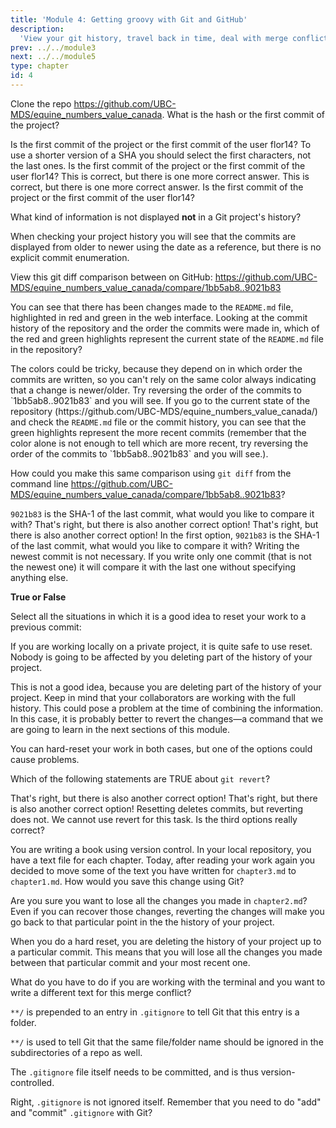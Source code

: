 ```yaml
---
title: 'Module 4: Getting groovy with Git and GitHub'
description:
  'View your git history, travel back in time, deal with merge conflicts and other useful tools' 
prev: ../../module3
next: ../../module5
type: chapter
id: 4
---
```


<exercise id="0" title="Module Learning Outcomes" type="slides,video">

<slides source="module4/module4_00" shot="0" start="0:002" end="3:40">
</slides>
</exercise>

<exercise id="1" title="View your Git history" type="slides,video">

<slides source="module4/module4_01" shot="0" start="0:002" end="3:40">
</slides>

</exercise>

<exercise id='2' title="Test Your Knowledge">

Clone the repo https://github.com/UBC-MDS/equine_numbers_value_canada. What is the hash or the first commit of the project? 

<choice id="1">
<opt text='cc400df4b2a382f653abd0d9e514f6daae98d2ad'>
Is the first commit of the project or the first commit of the user flor14?
</opt>
<opt text='e98d2ad'>
To use a shorter version of a SHA you should select the first characters, not the last ones.
</opt>
<opt text='cc400df'>
Is the first commit of the project or the first commit of the user flor14?
</opt>
<opt text='0896801'>
This is correct, but there is one more correct answer.
</opt>
<opt text='0896801fdd38d461414e0b061b2b2ef3395f7dd0'>
This is correct, but there is one more correct answer.
</opt>
<opt text='The first and the third options are correct'>
Is the first commit of the project or the first commit of the user flor14?
</opt>
<opt text='The two last options are both correct' correct='true'>
</opt>
</choice>


What kind of information is not displayed **not** in a Git project's history?

<choice id="2">
<opt text='commit message' >
</opt>
<opt text='date and time'>
</opt>
<opt text='HASH'>
</opt>
<opt text='author'>
</opt>
<opt text='commit number' correct='true'>
When checking your project history you will see that the commits are displayed from older to newer using the date as a reference, but there is no explicit commit enumeration.
</opt>
</choice>
</exercise>



<exercise id="3" title="Comparing commits" type="slides,video">

<slides source="module4/module4_02" shot="0" start="0:002" end="3:40">
</slides>

</exercise>

<exercise id='4' title='Test Your Knowledge'>

View this git diff comparison between on GitHub:
https://github.com/UBC-MDS/equine_numbers_value_canada/compare/1bb5ab8..9021b83

You can see that there has been changes made to the `README.md` file,
highlighted in red and green in the web interface.
Looking at the commit history of the repository and the order the commits were made in,
which of the red and green highlights represent
the current state of the <code>README.md</code> file in the repository?

<choice id="3">
<opt text='Red'>
The colors could be tricky, because they depend on in which order the commits are written, so you can't rely on the same color always indicating that a change is newer/older. Try reversing the order of the commits to `1bb5ab8..9021b83` and you will see.
</opt>
<opt text='Green' correct='true'>
If you go to the current state of the repository (https://github.com/UBC-MDS/equine_numbers_value_canada/) and check the <code>README.md</code> file or the commit history,
you can see that the green highlights represent the more recent commits
(remember that the color alone is not enough to tell which are more recent,
try reversing the order of the commits to `1bb5ab8..9021b83` and you will see.).
</opt>
</choice>

How could you make this same comparison using `git diff` from the command line https://github.com/UBC-MDS/equine_numbers_value_canada/compare/1bb5ab8..9021b83?

<choice id="4">
<opt text='<code>git diff 9021b83</code>' >
<code>9021b83</code> is the SHA-1 of the last commit, what would you like to compare it with?
</opt>
<opt text='<code>git diff 1bb5ab8</code>' >
That's right, but there is also another correct option!
</opt>
<opt text='<code>git diff 1bb5ab8 9021b83</code>' >
That's right, but there is also another correct option!
</opt>
<opt text='The first and third options are both correct' >
In the first option, <code>9021b83</code> is the SHA-1 of the last commit, what would you like to compare it with?
</opt>
<opt text='The second and third option are both B correct' correct='true' >
Writing the newest commit is not necessary. If you write only one commit (that is not the newest one) it will compare it with the last one without specifying anything else.
</opt>
</choice>
</exercise>

<exercise id='5' title="Reset your Git project to an earlier state"  type='slides, video'>
<slides source='module4/module4_03' shot='0' start='3:42' end='4:35'> </slides>
</exercise>

<exercise id='6' title='Test Your Knowledge'>

**True or False**

Select all the situations in which it is a good idea to reset your work to a previous commit:

<choice>
<opt text='When you are working on a project locally, without having already pushed your work to the remote' correct='true'>

If you are working locally on a private project, it is quite safe to use reset. Nobody is going to be affected by you deleting part of the history of your project.

</opt>
<opt text='When we are working with other collaborators pushing to the same repository' >

This is not a good idea, because you are deleting part of the history of your project. Keep in mind that your collaborators are working with the full history. This could pose a problem at the time of combining the information. In this case, it is probably better to revert the changes—a command that we are going to learn in the next sections of this module.

</opt>

<opt text='Both are correct' >

You can hard-reset your work in both cases, but one of the options could cause problems.

</opt>

</choice>
</exercise>

<exercise id='7' title='Revert changes made to your Git project' type='slides, video'>
<slides source='module4/module4_04' shot='0' start='3:42' end='4:35'> </slides>
</exercise>

<exercise id='8' title='Test Your Knowledge'>

Which of the following statements are TRUE about `git revert`?

<choice id="1">
<opt text='This command creates a new commit that undoes the changes from previous commits.' >
</opt>
That's right, but there is also another correct option!
<opt text='This command undoes the changes in your project up to the commit id that you have specified.'>
That's right, but there is also another correct option!
</opt>
<opt text='This command makes the history of the project shorter by deleting commits'>
Resetting deletes commits, but reverting does not.
</opt>
<opt text='This command is used to undo changes in your working directory that have not been comitted yet.'>
We cannot use revert for this task.
</opt>
<opt text='The first and second options are both correct' correct='true'>
</opt>
<opt text='The first and third options are both correct'>
Is the third options really correct?
</opt>
</choice>

You are writing a book using version control. In your local repository, you have a text file for each chapter. Today, after reading your work again you decided to move some of the text you have written for `chapter3.md` to `chapter1.md`. How would you save this change using Git?

<choice id="2">
<opt text='I would cut and copy the text into a new file, add both files to the staging area, and then commit with a message explaining the changes.' correct='true'>

</opt>

<opt text='I would <b>revert</b> to the commit I did after writing that paragraph. Then, I would add the text in the correct chapter and make a new commit with a message explaining the changes.'>

Are you sure you want to lose all the changes you made in `chapter2.md`? Even if you can recover those changes, reverting the changes will make you go back to that particular point in the the history of your project.

</opt>

<opt text='I would perform a <b>hard reset</b> to the commit I did after writing that paragraph. Then, I would add the text in the correct chapter and make a new commit with a message explaining the changes.'>

When you do a hard reset, you are deleting the history of your project up to a particular commit. This means that you will lose all the changes you made between that particular commit and your most recent one.

</opt>
</choice>

</exercise>

<exercise id='9' title="Deal with merge conflicts"  type='slides, video'>
<slides source='module4/module4_05' shot='0' start='3:42' end='4:35'> </slides>
</exercise>

<exercise id='10' title='Test Your Knowledge'>

What do you have to do if you are working with the terminal and you want to write a different text for this merge conflict?

<choice>
<opt text='Accept current change' >
</opt>
<opt text='Accept incoming change'>
</opt>
<opt text='Accept both changes' correct='true'>
</opt>
<opt text='You should delete everything between <code> <<<<<<< </code> and <code> >>>>>>> </code> and add the text you want instead'>
</opt>

</choice>
</exercise>


<exercise id='11' title='.gitgnore'  type='slides, video'>
<slides source='module4/module4_06' shot='0' start='3:42' end='4:35'> </slides>
</exercise>

<exercise id='12' title='Test Your Knowledge'>

`**/` is prepended to an entry in `.gitignore` to tell Git that this entry is a folder.

<choice id="1">

<opt text="True">
<code>**/</code> is used to tell Git that the same file/folder name should be ignored in the subdirectories of a repo as well.
</opt>

<opt text="False"  correct="true">
</opt>

</choice>

The `.gitignore` file itself needs to be committed, and is thus version-controlled.

<choice id="2">

<opt text="True" correct="true">
Right, <code>.gitignore</code> is not ignored itself.
</opt>

<opt text="False">
Remember that you need to do "add" and "commit" <code>.gitignore</code> with Git?
</opt>
</choice>
</exercise>

<exercise id="13" title="What did we just learned?" type="slides,video">

<slides source="module4/module4_end" shot="0" start="0:002" end="3:40">
</slides>
</exercise>
